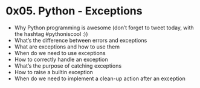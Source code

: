# 0x05. Python - Exceptions

*	Why Python programming is awesome (don’t forget to tweet today, with the hashtag #pythoniscool :))
*	What’s the difference between errors and exceptions
*	What are exceptions and how to use them
*	When do we need to use exceptions
*	How to correctly handle an exception
*	What’s the purpose of catching exceptions
*	How to raise a builtin exception
*	When do we need to implement a clean-up action after an exception
